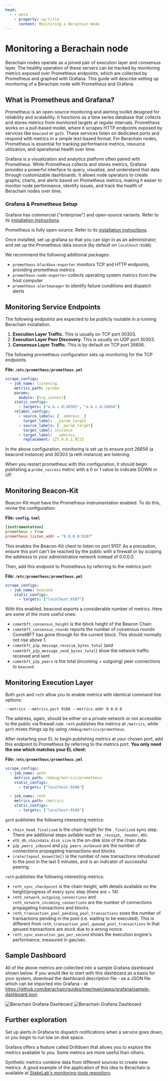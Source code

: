```yaml
---
head:
  - - meta
    - property: og:title
      content: Monitoring a Berachain Node
---
```


# Monitoring a Berachain node

Berachain nodes operate as a joined pair of execution layer and consensus layer. The healthy operation of these servers can be tracked by monitoring metrics exposed over Prometheus endpoints, which are collected by Prometheus and graphed with Grafana. This guide will describe setting up monitoring of a Berachain node with Prometheus and Grafana.

## What is Prometheus and Grafana?

Prometheus is an open-source monitoring and alerting toolkit designed for reliability and scalability. It functions as a time series database that collects and stores metrics from monitored targets at regular intervals. Prometheus works on a pull-based model, where it scrapes HTTP endpoints exposed by services like `beacond` or `geth`. These services listen on dedicated ports and respond with metrics in a simple text-based format. For Berachain nodes, Prometheus is essential for tracking performance metrics, resource utilization, and operational health over time.

Grafana is a visualization and analytics platform often paired with Prometheus. While Prometheus collects and stores metrics, Grafana provides a powerful interface to query, visualize, and understand that data through customizable dashboards. It allows node operators to create graphs, charts, and alerts based on Prometheus metrics, making it easier to monitor node performance, identify issues, and track the health of Berachain nodes over time.

### Grafana & Prometheus Setup

Grafana has commercial ("enterprise") and open-source variants. Refer to its [installation instructions](https://grafana.com/docs/grafana/latest/setup-grafana/installation/debian/).

Prometheus is fully open-source. Refer to its [installation instructions](https://prometheus.io/docs/prometheus/latest/installation/).

Once installed, set up grafana so that you can sign in as an administrator, and set up the Prometheus data source (by default on `localhost:9100`).

We recommend the following additional packages:

- `prometheus-blackbox-exporter` monitors TCP and HTTP endpoints, providing prometheus metrics
- `prometheus-node-exporter` collects operating system metrics from the host computer
- `prometheus-alertmanager` to identify failure conditions and dispatch alerts

## Monitoring Service Endpoints

The following endpoints are expected to be publicly routable in a running Berachain installation. 

1. **Execution Layer Traffic.** This is usually on TCP port 30303.
2. **Execution Layer Peer Discovery.** This is usually on UDP port 30303.
3. **Consensus Layer Traffic.** This is by default on TCP port 26656.

The following prometheus configuration sets up monitoring for the TCP endpoints.

**File: `/etc/prometheus/prometheus.yml`**

```yaml
scrape_configs:
  - job_name: listening
    metrics_path: /probe
    params:
      module: [tcp_connect]
    static_configs:
      - targets: ["a.b.c.d:30303", "a.b.c.d:26656"]
    relabel_configs:
      - source_labels: [__address__]
        target_label: __param_target
      - source_labels: [__param_target]
        target_label: instance
      - target_label: __address__
        replacement: 127.0.0.1:9115
```

In the above configuration, monitoring is set up to ensure port 26656 (a beacond instance) and 30303 (a reth instance) are listening.

When you restart prometheus with this configuration, it should begin publishing a `probe_success` metric with a 0 or 1 value to indicate DOWN or UP.

## Monitoring Beacon-Kit

Beacon-Kit must have the Prometheus instrumentation enabled. To do this, revise the configuration:

**File: `config.toml`**

```toml
[instrumentation]
prometheus = true
prometheus_listen_addr = "0.0.0.0:9107"
```

This enables the Beacon-Kit client to listen on port 9107. As a precaution, ensure this port can't be reached by the public with a firewall or by scoping the addresss to your administrative network instead of 0.0.0.0.

Then, add this endpoint to Prometheus by referring to the metrics port:

**File: `/etc/prometheus/prometheus.yml`**

```yaml
scrape_configs:
  - job_name: beacond
    static_configs:
      - targets: ["localhost:9107"]
```

With this enabled, beacond exports a considerable number of metrics. Here are some of the more useful ones:

- `cometbft_consensus_height` is the block height of the Beacon Chain
- `cometbft_consensus_rounds` reports the number of consensus rounds CometBFT has gone through for the current block. This should normally not rise above 1.
- `cometbft_p2p_message_receive_bytes_total` (and `cometbft_p2p_message_send_bytes_total`) show the network traffic received and sent
- `cometbft_p2p_peers` is the total (incoming + outgoing) peer connections to `beacond`

## Monitoring Execution Layer

Both `geth` and `reth` allow you to enable metrics with identical command line options:

`--metrics
--metrics.port 9108
--metrics.addr 0.0.0.0
`

The address, again, should be either on a private network or not accessible to the public via firewall rule. `reth` publishes the metrics at `/metrics`, while `geth` mixes things up by using `/debug/metrics/prometheus`.

After restarting your EL to begin publishing metrics at your chosen port, add this endpoint to Prometheus by referring to the metrics port. **You only need the one which matches your EL client:**

**File: `/etc/prometheus/prometheus.yml`**

```yaml
scrape_configs:
  - job_name: geth
    metrics_path: /debug/metrics/prometheus
    static_configs:
      - targets: ["localhost:9108"]

  - job_name: reth
    metrics_path: /metrics
    static_configs:
      - targets: ["localhost:9108"]
```

`geth` publishes the following interesting metrics:

* `chain_head_finalized` is the chain height for the `_finalized` sync step. There are additional steps avilable such as `_receipt`, `_header`, etc.
* `eth_db_chaindata_disk_size` is the on-disk size of the chain data.
* `p2p_peers_inbound` and `p2p_peers_outbound` are the number of connections propagating transactions and blocks.
* `irate(txpool_known[5m])` is the number of new transactions introduced to the pool in the last 5 minutes, and is an indicator of successful peering.

`reth` publishes the following interesting metrics:
* `reth_sync_checkpoint` is the chain height, with details available on the height/progress of every sync step (there are ~ 14)
* `reth_network_outgoing_connections` and `reth_network_incoming_connections` are the number of connections propagating transactions and blocks.
* `reth_transaction_pool_pending_pool_transactions` sows the number of transactions pending in the pool (i.e. waiting to be executed). This is different from `reth_transaction_pool_queued_pool_transactions` in that qeuued transactions are stuck due to a wrong nonce.
* `reth_sync_execution_gas_per_second` shows the execution engine's performance, measured in gas/sec.

## Sample Dashboard

All of the above metrics are collectied into a sample Grafana dashboard shown below.
If you would like to start with this dashboard as a basis for your system, download the dashboard description file - as a JSON file which can be imported into Grafana - at https://github.com/berachain/guides/tree/main/apps/grafana/sample-dashboard.json

![Berachain Grafana Dashboard](/assets/guides/monitoring-dashboard-1.png)
![Berachain Grafana Dashboard](/assets/guides/monitoring-dashboard-2.png)

## Further exploration

Set up alerts in Grafana to dispatch notifications when a service goes down, or you begin to run low on disk space.

Grafana offers a feature called Drilldown that allows you to explore the metrics available to you. Some metrics are more useful than others.

Synthetic metrics combine data from different sources to create new metrics. A good example of the application of this idea to Berachain is available at [StakeLab's monitoring-tools repository](https://github.com/StakeLab-Zone/monitoring-tools/tree/main).
